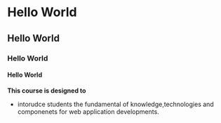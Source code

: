 # Hello World
## Hello World
### Hello World
#### Hello World

**This course is designed to** 
- intorudce students the fundamental of knowledge,technologies and componenets for web application developments.

